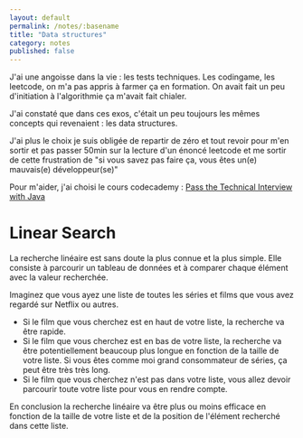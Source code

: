 ```yaml
---
layout: default
permalink: /notes/:basename
title: "Data structures"
category: notes
published: false
---
```


J'ai une angoisse dans la vie : les tests techniques. Les codingame, les leetcode, on m'a pas appris à farmer ça en formation. On avait fait un peu d'initiation à l'algorithmie ça m'avait fait chialer.

J'ai constaté que dans ces exos, c'était un peu toujours les mêmes concepts qui revenaient : les data structures.

J'ai plus le choix je suis obligée de repartir de zéro et tout revoir pour m'en sortir et pas passer 50min sur la lecture d'un énoncé leetcode et me sortir de cette frustration de "si vous savez pas faire ça, vous êtes un(e) mauvais(e) développeur(se)"

Pour m'aider, j'ai choisi le cours codecademy : [Pass the Technical Interview with Java](https://www.codecademy.com/learn/paths/pass-the-technical-interview-with-java)


# Linear Search

La recherche linéaire est sans doute la plus connue et la plus simple. Elle consiste à parcourir un tableau de données et à comparer chaque élément avec la valeur recherchée.

Imaginez que vous ayez une liste de toutes les séries et films que vous avez regardé sur Netflix ou autres. 
* Si le film que vous cherchez est en haut de votre liste, la recherche va être rapide. 
* Si le film que vous cherchez est en bas de votre liste, la recherche va être potentiellement beaucoup plus longue en fonction de la taille de votre liste. Si vous êtes comme moi grand consommateur de séries, ça peut être très très long.
* Si le film que vous cherchez n'est pas dans votre liste, vous allez devoir parcourir toute votre liste pour vous en rendre compte.

En conclusion la recherche linéaire va être plus ou moins efficace en fonction de la taille de votre liste et de la position de l'élément recherché dans cette liste.

